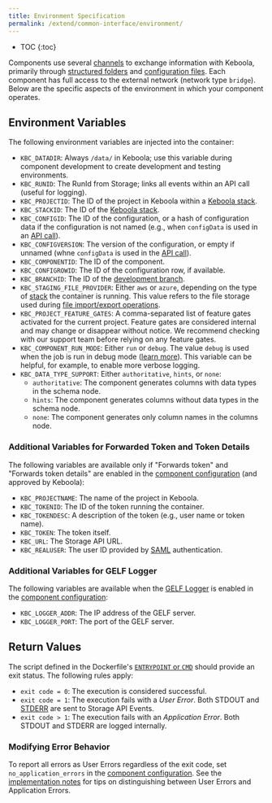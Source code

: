 ```yaml
---
title: Environment Specification
permalink: /extend/common-interface/environment/
---
```


* TOC
{:toc}

Components use several [channels](/extend/common-interface/) to exchange information with Keboola,
primarily through [structured folders](/extend/common-interface/) and [configuration files](/extend/common-interface/config-file/).
Each component has full access to the external network (network type `bridge`).
Below are the specific aspects of the environment in which your component operates.

## Environment Variables
The following environment variables are injected into the container:

 - `KBC_DATADIR`: Always `/data/` in Keboola; use this variable during component development to create development and testing environments.
 - `KBC_RUNID`: The RunId from Storage; links all events within an API call (useful for logging).
 - `KBC_PROJECTID`: The ID of the project in Keboola within a [Keboola stack](/overview/api/#regions-and-endpoints).
 - `KBC_STACKID`: The ID of the [Keboola stack](/overview/api/#regions-and-endpoints).
 - `KBC_CONFIGID`: The ID of the configuration, or a hash of configuration data if the configuration is not named (e.g., when `configData` is used in an [API call](https://kebooladocker.docs.apiary.io/#reference/run/create-a-job/run-job)).
 - `KBC_CONFIGVERSION`: The version of the configuration, or empty if unnamed (whne `configData` is used in the [API call](https://kebooladocker.docs.apiary.io/#reference/run/create-a-job/run-job)).
 - `KBC_COMPONENTID`: The ID of the component.
 - `KBC_CONFIGROWID`: The ID of the configuration row, if available.
 - `KBC_BRANCHID`: The ID of the [development branch](https://keboola.docs.apiary.io/#reference/development-branches/branches).
 - `KBC_STAGING_FILE_PROVIDER`: Either `aws` or `azure`, depending on the type of [stack](/overview/api/#regions-and-endpoints) the container is running. This value refers to the file storage used during [file import/export operations](https://developers.keboola.com/integrate/storage/api/import-export/).
 - `KBC_PROJECT_FEATURE_GATES`: A comma-separated list of feature gates activated for the current project. Feature gates are considered internal and may change or disappear without notice. We recommend checking with our support team before relying on any feature gates.
 - `KBC_COMPONENT_RUN_MODE`: Either `run` or `debug`. The value `debug` is used when the job is run in debug mode ([learn more](https://developers.keboola.com/extend/component/running/#debugging)). This variable can be helpful, for example, to enable more verbose logging.
 - `KBC_DATA_TYPE_SUPPORT`: Either `authoritative`, `hints`, or `none`:
   - `authoritative`: The component generates columns with data types in the schema node.
   - `hints`: The component generates columns without data types in the schema node.
   - `none`: The component generates only column names in the columns node. 

### Additional Variables for Forwarded Token and Token Details
 
 The following variables are available only if "Forwards token" and "Forwards token details" are
 enabled in the [component configuration](https://components.keboola.com/) (and approved by Keboola):

 - `KBC_PROJECTNAME`: The name of the project in Keboola.
 - `KBC_TOKENID`: The ID of the token running the container.
 - `KBC_TOKENDESC`: A description of the token (e.g., user name or token name).
 - `KBC_TOKEN`: The token itself.
 - `KBC_URL`: The Storage API URL.
 - `KBC_REALUSER`: The user ID provided by [SAML](https://en.wikipedia.org/wiki/Security_Assertion_Markup_Language) authentication.

### Additional Variables for GELF Logger
The following variables are available when the [GELF Logger](/extend/common-interface/logging/#gelf-logger) is enabled in the
[component configuration](https://components.keboola.com/):

- `KBC_LOGGER_ADDR`: The IP address of the GELF server.
- `KBC_LOGGER_PORT`: The port of the GELF server.

## Return Values
The script defined in the Dockerfile's [`ENTRYPOINT` or `CMD`](/extend/component/docker-tutorial/howto/) should provide an exit status. The
following rules apply:

- `exit code = 0`:  The execution is considered successful.
- `exit code = 1`:  The execution fails with a *User Error*.
Both STDOUT and [STDERR](https://en.wikipedia.org/wiki/Standard_streams#Standard_error_.28stderr.29) are sent to Storage API Events.
- `exit code > 1`:  The execution fails with an *Application Error*. Both STDOUT and STDERR are logged internally.

### Modifying Error Behavior
To report all errors as User Errors regardless of the exit code, set `no_application_errors` in the [component configuration](https://components.keboola.com/).
See the [implementation notes](/extend/component/implementation/) for tips on distinguishing between User Errors and Application Errors.

